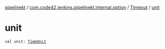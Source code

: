 [pipelinekt](../../index.md) / [com.code42.jenkins.pipelinekt.internal.option](../index.md) / [Timeout](index.md) / [unit](./unit.md)

# unit

`val unit: `[`TimeUnit`](https://docs.oracle.com/javase/6/docs/api/java/util/concurrent/TimeUnit.html)